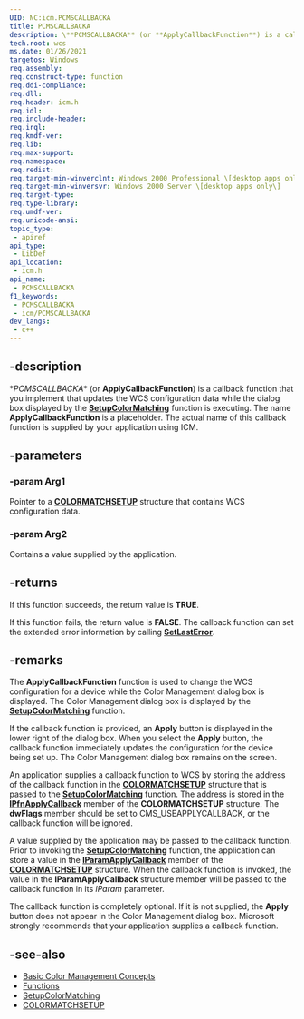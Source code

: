 ```yaml
---
UID: NC:icm.PCMSCALLBACKA
title: PCMSCALLBACKA
description: \**PCMSCALLBACKA** (or **ApplyCallbackFunction**) is a callback function that you implement that updates the WCS configuration data while the dialog box displayed by the [**SetupColorMatching**](setupcolormatching.md) function is executing.
tech.root: wcs
ms.date: 01/26/2021
targetos: Windows
req.assembly: 
req.construct-type: function
req.ddi-compliance: 
req.dll: 
req.header: icm.h
req.idl: 
req.include-header: 
req.irql: 
req.kmdf-ver: 
req.lib: 
req.max-support: 
req.namespace: 
req.redist: 
req.target-min-winverclnt: Windows 2000 Professional \[desktop apps only\]
req.target-min-winversvr: Windows 2000 Server \[desktop apps only\]
req.target-type: 
req.type-library: 
req.umdf-ver: 
req.unicode-ansi: 
topic_type:
 - apiref
api_type:
 - LibDef
api_location:
 - icm.h
api_name:
 - PCMSCALLBACKA
f1_keywords:
 - PCMSCALLBACKA
 - icm/PCMSCALLBACKA
dev_langs:
 - c++
---
```


## -description

\**PCMSCALLBACKA** (or **ApplyCallbackFunction**) is a callback function that you implement that updates the WCS configuration data while the dialog box displayed by the [**SetupColorMatching**](setupcolormatching.md) function is executing. The name **ApplyCallbackFunction** is a placeholder. The actual name of this callback function is supplied by your application using ICM.

## -parameters

### -param Arg1

Pointer to a [**COLORMATCHSETUP**](colormatchsetup.md) structure that contains WCS configuration data.

### -param Arg2

Contains a value supplied by the application.

## -returns

If this function succeeds, the return value is **TRUE**.

If this function fails, the return value is **FALSE**. The callback function can set the extended error information by calling [**SetLastError**](https://www.bing.com/search?q=**SetLastError**).

## -remarks

The **ApplyCallbackFunction** function is used to change the WCS configuration for a device while the Color Management dialog box is displayed. The Color Management dialog box is displayed by the [**SetupColorMatching**](setupcolormatching.md) function.

If the callback function is provided, an **Apply** button is displayed in the lower right of the dialog box. When you select the **Apply** button, the callback function immediately updates the configuration for the device being set up. The Color Management dialog box remains on the screen.

An application supplies a callback function to WCS by storing the address of the callback function in the [**COLORMATCHSETUP**](colormatchsetup.md) structure that is passed to the [**SetupColorMatching**](setupcolormatching.md) function. The address is stored in the [**lPfnApplyCallback**](https://www.bing.com/search?q=**lPfnApplyCallback**) member of the **COLORMATCHSETUP** structure. The **dwFlags** member should be set to CMS\_USEAPPLYCALLBACK, or the callback function will be ignored.

A value supplied by the application may be passed to the callback function. Prior to invoking the [**SetupColorMatching**](setupcolormatching.md) function, the application can store a value in the [**lParamApplyCallback**](https://www.bing.com/search?q=**lParamApplyCallback**) member of the [**COLORMATCHSETUP**](colormatchsetup.md) structure. When the callback function is invoked, the value in the **lParamApplyCallback** structure member will be passed to the callback function in its *lParam* parameter.

The callback function is completely optional. If it is not supplied, the **Apply** button does not appear in the Color Management dialog box. Microsoft strongly recommends that your application supplies a callback function.

## -see-also

* [Basic Color Management Concepts](basic-color-management-concepts.md)
* [Functions](functions.md)
* [SetupColorMatching](setupcolormatching.md)
* [COLORMATCHSETUP](colormatchsetup.md)
